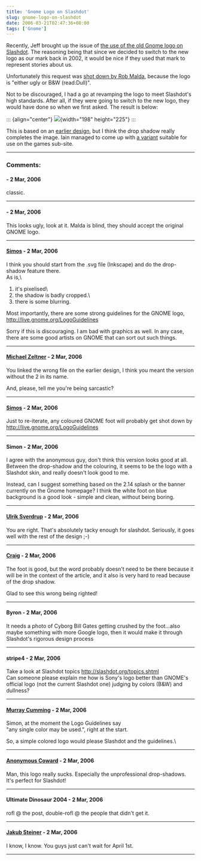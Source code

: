 ```yaml
---
title: 'Gnome Logo on Slashdot'
slug: gnome-logo-on-slashdot
date: 2006-03-21T02:47:36+08:00
tags: ['Gnome']
---
```


Recently, Jeff brought up the issue of [the use of the old Gnome logo on
Slashdot](http://mail.gnome.org/archives/foundation-list/2006-March/msg00002.html).
The reasoning being that since we decided to switch to the new logo as
our mark back in 2002, it would be nice if they used that mark to
represent stories about us.

Unfortunately this request was [shot down by Rob
Malda](http://mail.gnome.org/archives/foundation-list/2006-March/msg00003.html),
because the logo is \"either ugly or B&W (read:Dull)\".

Not to be discouraged, I had a go at revamping the logo to meet
Slashdot\'s high standards. After all, if they were going to switch to
the new logo, they would have done so when we first asked. The result is
below:

::: {align="center"}
![](http://www.gnome.org/~jamesh/gnome-slashdot2.png){width="198"
height="225"}
:::

This is based on an [earlier
design](http://www.gnome.org/~jamesh/gnome-slashdot.png), but I think
the drop shadow really completes the image. Iain managed to come up with
[a variant](http://www.o-hand.com/~iain/gnome-games-slashdot.png)
suitable for use on the games sub-site.

---
### Comments:
####  - <time datetime="2006-03-21 11:07:37">2 Mar, 2006</time>

classic.

---
####  - <time datetime="2006-03-21 11:35:37">2 Mar, 2006</time>

This looks ugly, look at it. Malda is blind, they should accept the
original GNOME logo.

---
#### [Simos](http://simos.info/blog/) - <time datetime="2006-03-21 11:39:39">2 Mar, 2006</time>

I think you should start from the .svg file (Inkscape) and do the
drop-shadow feature there.\
As is,\
1. it\'s pixelised\
2. the shadow is badly cropped.\
3. there is some blurring.

Most importantly, there are some strong guidelines for the GNOME logo,
<http://live.gnome.org/LogoGuidelines>

Sorry if this is discouraging. I am bad with graphics as well. In any
case, there are some good artists on GNOME that can sort out such
things.

---
#### [Michael Zeltner](http://niij.org/) - <time datetime="2006-03-21 12:10:15">2 Mar, 2006</time>

You linked the wrong file on the earlier design, I think you meant the
version without the 2 in its name.

And, please, tell me you\'re being sarcastic?

---
#### [Simos](http://simos.info/blog/) - <time datetime="2006-03-21 12:19:08">2 Mar, 2006</time>

Just to re-iterate, any coloured GNOME foot will probably get shot down
by\
<http://live.gnome.org/LogoGuidelines>

---
#### Simon - <time datetime="2006-03-21 12:32:59">2 Mar, 2006</time>

I agree with the anonymous guy, don\'t think this version looks good at
all. Between the drop-shadow and the colouring, it seems to be the logo
with a Slashdot skin, and really doesn\'t look good to me.

Instead, can I suggest something based on the 2.14 splash or the banner
currently on the Gnome homepage? I think the white foot on blue
background is a good look - simple and clean, without being boring.

---
#### [Ulrik Sverdrup](http://www.student.lu.se/~cif04usv/) - <time datetime="2006-03-21 13:08:25">2 Mar, 2006</time>

You are right. That\'s absolutely tacky enough for slashdot. Seriously,
it goes well with the rest of the design ;-)

---
#### [Craig](http://www.wlug.org.nz/CraigBox) - <time datetime="2006-03-21 13:12:18">2 Mar, 2006</time>

The foot is good, but the word probably doesn\'t need to be there
because it will be in the context of the article, and it also is very
hard to read because of the drop shadow.

Glad to see this wrong being righted!

---
#### Byron - <time datetime="2006-03-21 13:29:34">2 Mar, 2006</time>

It needs a photo of Cyborg Bill Gates getting crushed by the
foot\...also maybe something with more Google logo, then it would make
it through Slashdot\'s rigorous design process

---
#### stripe4 - <time datetime="2006-03-21 18:16:46">2 Mar, 2006</time>

Take a look at Slashdot topics <http://slashdot.org/topics.shtml>\
Can someone please explain me how is Sony\'s logo better than GNOME\'s
official logo (not the current Slashdot one) judging by colors (B&W) and
dullness?

---
#### [Murray Cumming](http://www.murrayc.com) - <time datetime="2006-03-21 20:01:35">2 Mar, 2006</time>

Simon, at the moment the Logo Guidelines say\
\"any single color may be used.\", right at the start.

So, a simple colored logo would please Slashdot and the guidelines.\

---
#### [Anonymous Coward](http://theturner.deviantart.com) - <time datetime="2006-03-21 21:16:52">2 Mar, 2006</time>

Man, this logo really sucks. Especially the unprofessional drop-shadows.
It\'s perfect for Slashdot!

---
#### Ultimate Dinosaur 2004 - <time datetime="2006-03-21 22:00:50">2 Mar, 2006</time>

rofl @ the post, double-rofl @ the people that didn\'t get it.

---
#### [Jakub Steiner](http://jimmac.musichall.cz) - <time datetime="2006-03-21 22:28:58">2 Mar, 2006</time>

I know, I know. You guys just can\'t wait for April 1st.

---

